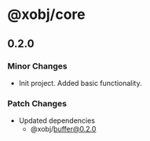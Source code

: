 # @xobj/core

## 0.2.0

### Minor Changes

- Init project. Added basic functionality.

### Patch Changes

- Updated dependencies
  - @xobj/buffer@0.2.0
